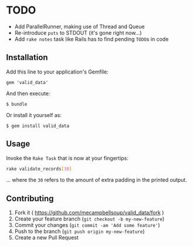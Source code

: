 # TODO

* Add ParallelRunner, making use of Thread and Queue
* Re-introduce `puts` to STDOUT (it's gone right now...)
* Add `rake notes` task like Rails has to find pending `TODO`s in code

## Installation

Add this line to your application's Gemfile:

    gem 'valid_data'

And then execute:

    $ bundle

Or install it yourself as:

    $ gem install valid_data

## Usage

Invoke the `Rake Task` that is now at your fingertips:

```bash
rake validate_records[30]
```
... where the `30` refers to the amount of extra padding in the printed output.

## Contributing

1. Fork it ( https://github.com/mecampbellsoup/valid_data/fork )
2. Create your feature branch (`git checkout -b my-new-feature`)
3. Commit your changes (`git commit -am 'Add some feature'`)
4. Push to the branch (`git push origin my-new-feature`)
5. Create a new Pull Request

